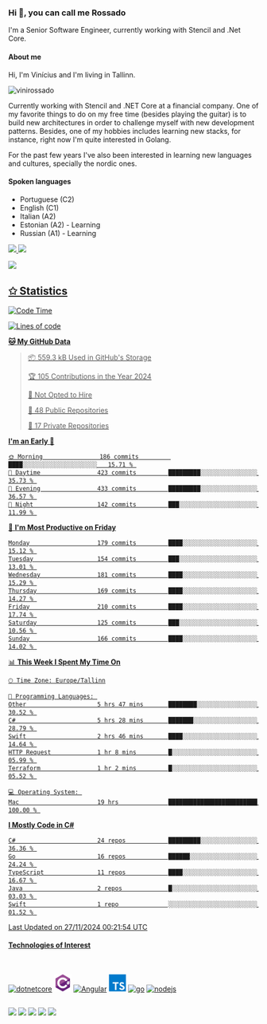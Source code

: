 ### Hi 👋, you can call me Rossado
I'm a Senior Software Engineer, currently working with Stencil and .Net Core.

#### About me
Hi, I'm Vinícius and I'm living in Tallinn.

<p align="left"> <img src="https://komarev.com/ghpvc/?username=vinirossado&label=Profile%20views&color=0e75b6&style=flat" alt="vinirossado" /> </p>

Currently working with Stencil and .NET Core at a financial company. One of my favorite things to do on my free time (besides playing the guitar) is to build new architectures in order to challenge myself with new development patterns. Besides, one of my hobbies includes learning new stacks, for instance, right now I'm quite interested in Golang.

For the past few years I've also been interested in learning new languages and cultures, specially the nordic ones.

#### Spoken languages
- Portuguese (C2)
- English (C1)
- Italian (A2)
- Estonian (A2) - Learning
- Russian (A1) - Learning

 <div>
  <a href="https://github.com/Vinirossado">
  <img height="180em" src="https://github-readme-stats.vercel.app/api?username=vinirossado&show_icons=true&theme=dracula&include_all_commits=true&count_private=true"/>
  <img height="180em" src="https://github-readme-stats.vercel.app/api/top-langs/?username=vinirossado&layout=compact&langs_count=7&theme=dracula"/>
</div>

![](http://estruyf-github.azurewebsites.net/api/VisitorHit?user=vinirossado&repo=vinirossado&countColorcountColor)

## ✩ Statistics
<!--START_SECTION:waka-->
![Code Time](http://img.shields.io/badge/Code%20Time-1%2C928%20hrs%2024%20mins-blue)

![Lines of code](https://img.shields.io/badge/From%20Hello%20World%20I%27ve%20Written-1.1%20million%20lines%20of%20code-blue)

**🐱 My GitHub Data** 

> 📦 559.3 kB Used in GitHub's Storage 
 > 
> 🏆 105 Contributions in the Year 2024
 > 
> 🚫 Not Opted to Hire
 > 
> 📜 48 Public Repositories 
 > 
> 🔑 17 Private Repositories 
 > 
**I'm an Early 🐤** 

```text
🌞 Morning                186 commits         ████░░░░░░░░░░░░░░░░░░░░░   15.71 % 
🌆 Daytime                423 commits         █████████░░░░░░░░░░░░░░░░   35.73 % 
🌃 Evening                433 commits         █████████░░░░░░░░░░░░░░░░   36.57 % 
🌙 Night                  142 commits         ███░░░░░░░░░░░░░░░░░░░░░░   11.99 % 
```
📅 **I'm Most Productive on Friday** 

```text
Monday                   179 commits         ████░░░░░░░░░░░░░░░░░░░░░   15.12 % 
Tuesday                  154 commits         ███░░░░░░░░░░░░░░░░░░░░░░   13.01 % 
Wednesday                181 commits         ████░░░░░░░░░░░░░░░░░░░░░   15.29 % 
Thursday                 169 commits         ████░░░░░░░░░░░░░░░░░░░░░   14.27 % 
Friday                   210 commits         ████░░░░░░░░░░░░░░░░░░░░░   17.74 % 
Saturday                 125 commits         ███░░░░░░░░░░░░░░░░░░░░░░   10.56 % 
Sunday                   166 commits         ████░░░░░░░░░░░░░░░░░░░░░   14.02 % 
```


📊 **This Week I Spent My Time On** 

```text
🕑︎ Time Zone: Europe/Tallinn

💬 Programming Languages: 
Other                    5 hrs 47 mins       ████████░░░░░░░░░░░░░░░░░   30.52 % 
C#                       5 hrs 28 mins       ███████░░░░░░░░░░░░░░░░░░   28.79 % 
Swift                    2 hrs 46 mins       ████░░░░░░░░░░░░░░░░░░░░░   14.64 % 
HTTP Request             1 hr 8 mins         █░░░░░░░░░░░░░░░░░░░░░░░░   05.99 % 
Terraform                1 hr 2 mins         █░░░░░░░░░░░░░░░░░░░░░░░░   05.52 % 

💻 Operating System: 
Mac                      19 hrs              █████████████████████████   100.00 % 
```

**I Mostly Code in C#** 

```text
C#                       24 repos            █████████░░░░░░░░░░░░░░░░   36.36 % 
Go                       16 repos            ██████░░░░░░░░░░░░░░░░░░░   24.24 % 
TypeScript               11 repos            ████░░░░░░░░░░░░░░░░░░░░░   16.67 % 
Java                     2 repos             █░░░░░░░░░░░░░░░░░░░░░░░░   03.03 % 
Swift                    1 repo              ░░░░░░░░░░░░░░░░░░░░░░░░░   01.52 % 
```




 Last Updated on 27/11/2024 00:21:54 UTC
<!--END_SECTION:waka-->




#### Technologies of Interest
<div style="display: inline_block"><br>

[<img src="https://cdn.jsdelivr.net/gh/devicons/devicon/icons/dotnetcore/dotnetcore-original.svg" height="35" alt="dotnetcore" />][csharp_link]
[<img src="https://raw.githubusercontent.com/devicons/devicon/master/icons/csharp/csharp-original.svg" height="35" alt="Csharp" />][csharp_link]
[<img src="https://user-images.githubusercontent.com/25344723/113509430-e438eb80-952b-11eb-9826-6c86e83473d8.png" height="35" alt="Angular" />][angular_link]
[<img src="https://raw.githubusercontent.com/devicons/devicon/master/icons/typescript/typescript-plain.svg" height="35" alt="Typescript" />][angular_link]
[<img src="https://cdn.jsdelivr.net/gh/devicons/devicon/icons/go/go-original.svg" height="35" alt="go" />][golang_link]
[<img src="https://user-images.githubusercontent.com/25344723/113509706-7f7e9080-952d-11eb-8b35-6a5bfd4cb0e2.png" height="35" alt="nodejs" />][nodejs_link]

</div>

  
  ##
 
<div> 
  <a href="https://instagram.com/vinirossado" target="_blank"><img src="https://img.shields.io/badge/-Instagram-%23E4405F?style=for-the-badge&logo=instagram&logoColor=white" target="_blank"></a>
 	<a href="https://www.twitch.tv/vrossado2" target="_blank"><img src="https://img.shields.io/badge/Twitch-9146FF?style=for-the-badge&logo=twitch&logoColor=white" target="_blank"></a>
  <a href = "mailto:vinirossado@gmail.com"><img src="https://img.shields.io/badge/-Gmail-%23333?style=for-the-badge&logo=gmail&logoColor=white" target="_blank"></a>
  <a href="https://www.linkedin.com/in/viniciusrossado/" target="_blank"><img src="https://img.shields.io/badge/-LinkedIn-%230077B5?style=for-the-badge&logo=linkedin&logoColor=white" target="_blank"></a> 
  <a href="https://vinirossado.github.io/" target="_blank"><img src="https://img.shields.io/badge/-Github-%230077B5?style=for-the-badge&logo=github&logoColor=white" target="_blank"></a> 
  
</div>

[angular_link]: https://github.com/vinirossado?tab=repositories&q=&type=&language=typescript
[golang_link]: https://github.com/vinirossado?tab=repositories&q=&type=&language=go
[nodejs_link]: https://github.com/vinirossado?tab=repositories&q=&type=&language=javascript
[csharp_link]: https://github.com/vinirossado?tab=repositories&q=&type=&language=c%23
